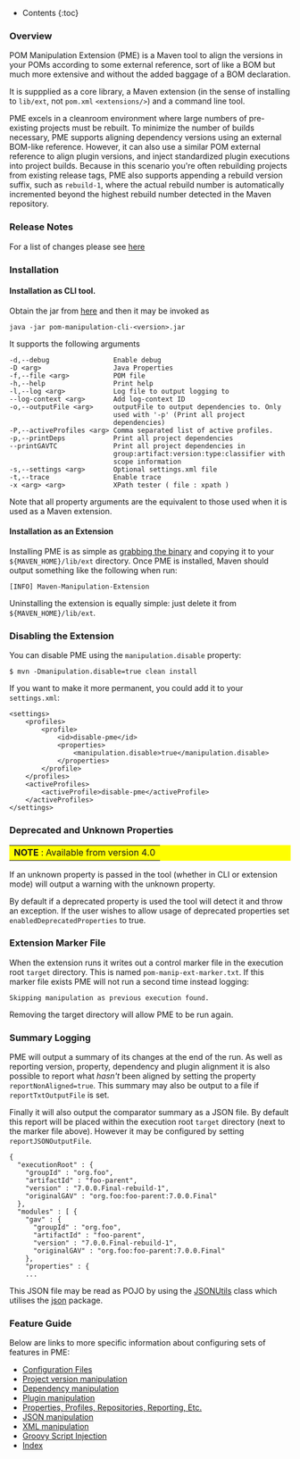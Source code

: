 ---
---

* Contents
{:toc}

### Overview

POM Manipulation Extension (PME) is a Maven tool to align the versions in your POMs according to some external reference, sort of like a BOM but much more extensive and without the added baggage of a BOM declaration.

It is suppplied as a core library, a Maven extension (in the sense of installing to `lib/ext`, not `pom.xml` `<extensions/>`) and a command line tool.

PME excels in a cleanroom environment where large numbers of pre-existing projects must be rebuilt. To minimize the number of builds necessary, PME supports aligning dependency versions using an external BOM-like reference. However, it can also use a similar POM external reference to align plugin versions, and inject standardized plugin executions into project builds. Because in this scenario you're often rebuilding projects from existing release tags, PME also supports appending a rebuild version suffix, such as `rebuild-1`, where the actual rebuild number is automatically incremented beyond the highest rebuild number detected in the Maven repository.

### Release Notes

For a list of changes please see [here](https://github.com/release-engineering/pom-manipulation-ext/releases)

### Installation

#### Installation as CLI tool.

Obtain the jar from [here](https://repo1.maven.org/maven2/org/commonjava/maven/ext/pom-manipulation-cli) and then it may be invoked as

    java -jar pom-manipulation-cli-<version>.jar

It supports the following arguments

    -d,--debug                Enable debug
    -D <arg>                  Java Properties
    -f,--file <arg>           POM file
    -h,--help                 Print help
    -l,--log <arg>            Log file to output logging to
    --log-context <arg>       Add log-context ID
    -o,--outputFile <arg>     outputFile to output dependencies to. Only
                              used with '-p' (Print all project
                              dependencies)
    -P,--activeProfiles <arg> Comma separated list of active profiles.
    -p,--printDeps            Print all project dependencies
    --printGAVTC              Print all project dependencies in
                              group:artifact:version:type:classifier with
                              scope information
    -s,--settings <arg>       Optional settings.xml file
    -t,--trace                Enable trace
    -x <arg> <arg>            XPath tester ( file : xpath )

Note that all property arguments are the equivalent to those used when it is used as a Maven extension.

#### Installation as an Extension

Installing PME is as simple as [grabbing the binary](https://repo1.maven.org/maven2/org/commonjava/maven/ext/pom-manipulation-ext) and copying it to your `${MAVEN_HOME}/lib/ext` directory. Once PME is installed, Maven should output something like the following when run:

	[INFO] Maven-Manipulation-Extension

Uninstalling the extension is equally simple: just delete it from `${MAVEN_HOME}/lib/ext`.

### Disabling the Extension

You can disable PME using the `manipulation.disable` property:

	$ mvn -Dmanipulation.disable=true clean install

If you want to make it more permanent, you could add it to your `settings.xml`:

    <settings>
        <profiles>
            <profile>
                <id>disable-pme</id>
                <properties>
                    <manipulation.disable>true</manipulation.disable>
                </properties>
            </profile>
        </profiles>
        <activeProfiles>
            <activeProfile>disable-pme</activeProfile>
        </activeProfiles>
    </settings>

### Deprecated and Unknown Properties

<table bgcolor="#ffff00">
<tr>
<td>
    <b>NOTE</b> : Available from version 4.0
</td>
</tr>
</table>

If an unknown property is passed in the tool (whether in CLI or extension mode) will output a warning with the unknown property.

By default if a deprecated property is used the tool will detect it and throw an exception. If the user wishes to allow usage of deprecated properties set `enabledDeprecatedProperties` to true.

### Extension Marker File

When the extension runs it writes out a control marker file in the execution root `target` directory. This is named `pom-manip-ext-marker.txt`. If this marker file exists PME will not run a second time instead logging:

    Skipping manipulation as previous execution found.

Removing the target directory will allow PME to be run again.

### Summary Logging

PME will output a summary of its changes at the end of the run. As well as reporting version, property, dependency and plugin alignment it is also possible to report what _hasn't_ been aligned by setting the property `reportNonAligned=true`. This summary may also be output to a file if `reportTxtOutputFile` is set.

Finally it will also output the comparator summary as a JSON file. By default this report will be placed within the execution root `target` directory (next to the marker file above). However it may be configured by setting `reportJSONOutputFile`.

    {
      "executionRoot" : {
        "groupId" : "org.foo",
        "artifactId" : "foo-parent",
        "version" : "7.0.0.Final-rebuild-1",
        "originalGAV" : "org.foo:foo-parent:7.0.0.Final"
      },
      "modules" : [ {
        "gav" : {
          "groupId" : "org.foo",
          "artifactId" : "foo-parent",
          "version" : "7.0.0.Final-rebuild-1",
          "originalGAV" : "org.foo:foo-parent:7.0.0.Final"
        },
        "properties" : {
        ...

This JSON file may be read as POJO by using the [JSONUtils](https://github.com/release-engineering/pom-manipulation-ext/blob/master/common/src/main/java/org/commonjava/maven/ext/common/util/JSONUtils.java) class which utilises the [json](https://github.com/release-engineering/pom-manipulation-ext/blob/master/common/src/main/java/org/commonjava/maven/ext/common/json) package.

### Feature Guide

Below are links to more specific information about configuring sets of features in PME:

* [Configuration Files](guide/configuration.html)
* [Project version manipulation](guide/project-version-manip.html)
* [Dependency manipulation](guide/dep-manip.html)
* [Plugin manipulation](guide/plugin-manip.html)
* [Properties, Profiles, Repositories, Reporting, Etc.](guide/misc.html)
* [JSON manipulation](guide/json.html)
* [XML manipulation](guide/xml.html)
* [Groovy Script Injection](guide/groovy.html)
* [Index](guide/property-index.html)
